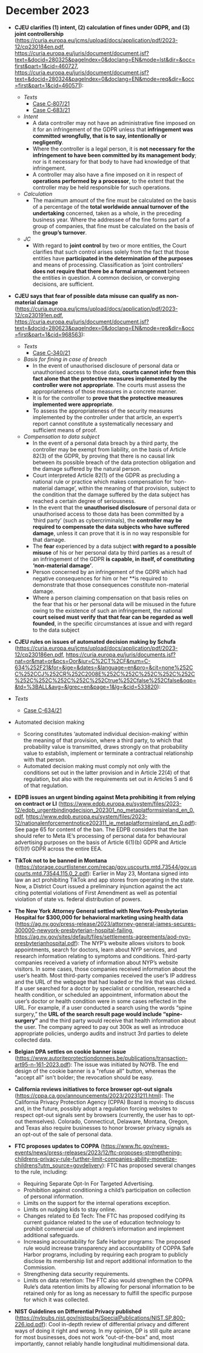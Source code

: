 # December 2023

- **CJEU clarifies (1) intent, (2) calculation of fines under GDPR, and (3) joint controllership** (https://curia.europa.eu/jcms/upload/docs/application/pdf/2023-12/cp230184en.pdf, https://curia.europa.eu/juris/document/document.jsf?text=&docid=280325&pageIndex=0&doclang=EN&mode=lst&dir=&occ=first&part=1&cid=460727, https://curia.europa.eu/juris/document/document.jsf?text=&docid=280324&pageIndex=0&doclang=EN&mode=req&dir=&occ=first&part=1&cid=460571): 
  - *Texts*
    - [Case C‑807/21](C-807_21.md)
    - [Case C‑683/21](C-683_21.md)
  - *Intent*
    - A data controller may not have an administrative fine imposed on it for an infringement of the GDPR unless that **infringement was committed wrongfully, that is to say, intentionally or negligently**. 
    - Where the controller is a legal person, it is **not necessary for the infringement to have been committed by its management body**; nor is it necessary for that body to have had knowledge of that infringement.
    - A controller may also have a fine imposed on it in respect of **operations performed by a processor**, to the extent that the controller may be held responsible for such operations.
  - *Calculation*
    - The maximum amount of the fine must be calculated on the basis of a percentage of the **total worldwide annual turnover of the undertaking** concerned, taken as a whole, in the preceding business year. Where the addressee of the fine forms part of a group of companies, that fine must be calculated on the basis of the **group’s turnover**.
  - *JC*
    - With regard to **joint control** by two or more entities, the Court clarifies that such control arises solely from the fact that those entities have **participated in the determination of the purposes** and means of processing. Classification as ‘joint controllers’ **does not require that there be a formal arrangement** between the entities in question. A common decision, or converging decisions, are sufficient.

- **CJEU says that fear of possible data misuse can qualify as non-material damage** (https://curia.europa.eu/jcms/upload/docs/application/pdf/2023-12/cp230191en.pdf, https://curia.europa.eu/juris/document/document.jsf?text=&docid=280623&pageIndex=0&doclang=EN&mode=req&dir=&occ=first&part=1&cid=968563):
  - *Texts*
    - [Case C‑340/21](C‑340_21.md)
  - *Basis for fining in case of breach*
    - In the event of unauthorised disclosure of personal data or unauthorised access to those data, **courts cannot infer from this fact alone that the protective measures implemented by the controller were not appropriate**. The courts must assess the appropriateness of those measures in a concrete manner. 
    - It is for the controller to **prove that the protective measures implemented were appropriate**. 
    - To assess the appropriateness of the security measures implemented by the controller under that article, an expert’s report cannot constitute a systematically necessary and sufficient means of proof.
  - *Compensation to data subject*
    - In the event of a personal data breach by a third party, the controller may be exempt from liability, on the basis of Article 82(3) of the GDPR, by proving that there is no causal link between its possible breach of the data protection obligation and the damage suffered by the natural person.
    - Court interpreted Article 82(1) of the GDPR as precluding a national rule or practice which makes compensation for ‘non-material damage’, within the meaning of that provision, subject to the condition that the damage suffered by the data subject has reached a certain degree of seriousness.
    - In the event that the **unauthorised disclosure** of personal data or unauthorised access to those data has been committed by a ‘third party’ (such as cybercriminals), the **controller may be required to compensate the data subjects who have suffered damage**, unless it can prove that it is in no way responsible for that damage. 
    - The **fear** experienced by a data subject **with regard to a possible misuse** of his or her personal data by third parties as a result of an infringement of the GDPR **is capable, in itself, of constituting ‘non-material damage’**.
    - Person concerned by an infringement of the GDPR which had negative consequences for him or her **is required to demonstrate that those consequences constitute non-material damage.
    - Where a person claiming compensation on that basis relies on the fear that his or her personal data will be misused in the future owing to the existence of such an infringement, the national **court seised must verify that that fear can be regarded as well founded**, in the specific circumstances at issue and with regard to the data subject

- **CJEU rules on issues of automated decision making by Schufa** (https://curia.europa.eu/jcms/upload/docs/application/pdf/2023-12/cp230186en.pdf, https://curia.europa.eu/juris/documents.jsf?nat=or&mat=or&pcs=Oor&jur=C%2CT%2CF&num=C-634%252F21&for=&jge=&dates=&language=en&pro=&cit=none%252CC%252CCJ%252CR%252C2008E%252C%252C%252C%252C%252C%252C%252C%252C%252C%252Ctrue%252Cfalse%252Cfalse&oqp=&td=%3BALL&avg=&lgrec=en&page=1&lg=&cid=533820):
- *Texts*
  - [Case C-634/21](C-634_21.md)
- Automated decision making
  - Scoring constitutes ‘automated individual decision-making’ within the meaning of that provision, where a third party, to which that probability value is transmitted, draws strongly on that probability value to establish, implement or terminate a contractual relationship with that person.
  - Automated decision making must comply not only with the conditions set out in the latter provision and in Article 22(4) of that regulation, but also with the requirements set out in Articles 5 and 6 of that regulation.

- **EDPB issues an urgent binding against Meta prohibiting it from relying on contract or LI** (https://www.edpb.europa.eu/system/files/2023-12/edpb_urgentbindingdecision_202301_no_metaplatformsireland_en_0.pdf, https://www.edpb.europa.eu/system/files/2023-12/nationalenforcementnotice202311_ie_metaplatformsireland_en_0.pdf): See page 65 for content of the ban. The EDPB considers that the ban should refer to Meta IE’s processing of personal data for behavioural advertising purposes on the basis of Article 6(1)(b) GDPR and Article 6(1)(f) GDPR across the entire EEA.

- **TikTok not to be banned in Montana** (https://storage.courtlistener.com/recap/gov.uscourts.mtd.73544/gov.uscourts.mtd.73544.115.0_2.pdf): Earlier in May 23, Montana signed into law an act prohibiting TikTok and app stores from operating in the state. Now, a District Court issued a preliminary injunction against the act citing potential violations of First Amendment as well as potential violation of state vs. federal distribution of powers.

- **The New York Attorney General settled with NewYork-Presbyterian Hospital for $300,000 for behavioral marketing using health data** (https://ag.ny.gov/press-release/2023/attorney-general-james-secures-300000-newyork-presbyterian-hospital-failing, https://ag.ny.gov/sites/default/files/settlements-agreements/aod-nyp-presbyterianhospital.pdf): The NYP’s website allows visitors to book appointments, search for doctors, learn about NYP services, and research information relating to symptoms and conditions. Third-party companies received a variety of information about NYP’s website visitors. In some cases, those companies received information about the user’s health. Most third-party companies received the user’s IP address and the URL of the webpage that had loaded or the link that was clicked. If a user searched for a doctor by specialist or condition, researched a health condition, or scheduled an appointment, information about the user’s doctor or health condition were in some cases reflected in the URL. For example, if a user conducted a search using the words “spine surgery,” the **URL of the search result page would include “spine-surgery”** and the third party would receive that health information about the user. The company agreed to pay out 300k as well as introduce appropriate policies, undergo audits and instruct 3rd parties to delete collected data.

- **Belgian DPA settles on cookie banner issue** (https://www.autoriteprotectiondonnees.be/publications/transaction-art95-n-161-2023.pdf): The issue was initiated by NOYB. The end design of the cookie banner is a "refuse all" button, whereas the "accept all" isn't bolder; the revocation should be easy. 

- **California reviews initiatives to force browser opt-out signals** (https://cppa.ca.gov/announcements/2023/20231211.html): The California Privacy Protection Agency (CPPA) Board is moving to discuss and, in the future, possibly adopt a regulation forcing websites to respect opt-out signals sent by browsers (currently, the user has to opt-out themselves). Colorado, Connecticut, Delaware, Montana, Oregon, and Texas also require businesses to honor browser privacy signals as an opt-out of the sale of personal data.

- **FTC proposes updates to COPPA** (https://www.ftc.gov/news-events/news/press-releases/2023/12/ftc-proposes-strengthening-childrens-privacy-rule-further-limit-companies-ability-monetize-childrens?utm_source=govdelivery): FTC has proposed several changes to the rule, including:
  - Requiring Separate Opt-In For Targeted Advertising.
  - Prohibition against conditioning a child’s participation on collection of personal information.
  - Limits on the support for the internal operations exception.
  - Limits on nudging kids to stay online.
  - Changes related to Ed Tech: The FTC has proposed codifying its current guidance related to the use of education technology to prohibit commercial use of children’s information and implement additional safeguards. 
  - Increasing accountability for Safe Harbor programs: The proposed rule would increase transparency and accountability of COPPA Safe Harbor programs, including by requiring each program to publicly disclose its membership list and report additional information to the Commission.
  - Strengthening data security requirements.
  - Limits on data retention: The FTC also would strengthen the COPPA Rule’s data retention limits by allowing for personal information to be retained only for as long as necessary to fulfill the specific purpose for which it was collected.

- **NIST Guidelines on Differential Privacy published** (https://nvlpubs.nist.gov/nistpubs/SpecialPublications/NIST.SP.800-226.ipd.pdf): Cool in-depth review of differential privacy and different ways of doing it right and wrong. In my opinion, DP is still quite arcane for most businesses, does not work "out-of-the-box" and, most importantly, cannot reliably handle longitudinal multidimensional data.